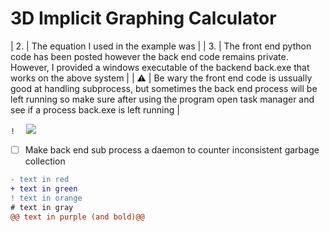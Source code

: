 # 3D Implicit Graphing Calculator

| 2. | The equation I used in the example was |
| 3. | The front end python code has been posted however the back end code remains private. However, I provided a windows executable of the backend back.exe that works on the above system |
| :warning: | Be wary the front end code is ussually good at handling subprocess, but sometimes the back end process will be left running so make sure after using the program open task manager and see if a process back.exe is left running |

```!  ``` 
[![](https://img.shields.io/badge/The_distribution-lightblue?style=for-the-badge)]()
- [ ] Make back end sub process a daemon to counter inconsistent garbage collection


```diff
- text in red
+ text in green
! text in orange
# text in gray
@@ text in purple (and bold)@@
```
